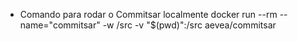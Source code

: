 - Comando para rodar o Commitsar localmente
docker run --rm --name="commitsar" -w /src -v "$(pwd)":/src aevea/commitsar


